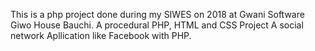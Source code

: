 This is a php project done during my SIWES on 2018 at Gwani Software Giwo House Bauchi.
A procedural PHP, HTML and CSS Project
A social network Apllication like Facebook with PHP.
